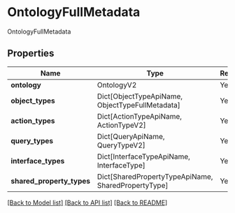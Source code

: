 # OntologyFullMetadata

OntologyFullMetadata

## Properties
| Name | Type | Required | Description |
| ------------ | ------------- | ------------- | ------------- |
**ontology** | OntologyV2 | Yes |  |
**object_types** | Dict[ObjectTypeApiName, ObjectTypeFullMetadata] | Yes |  |
**action_types** | Dict[ActionTypeApiName, ActionTypeV2] | Yes |  |
**query_types** | Dict[QueryApiName, QueryTypeV2] | Yes |  |
**interface_types** | Dict[InterfaceTypeApiName, InterfaceType] | Yes |  |
**shared_property_types** | Dict[SharedPropertyTypeApiName, SharedPropertyType] | Yes |  |


[[Back to Model list]](../../README.md#documentation-for-models) [[Back to API list]](../../README.md#documentation-for-api-endpoints) [[Back to README]](../../README.md)

